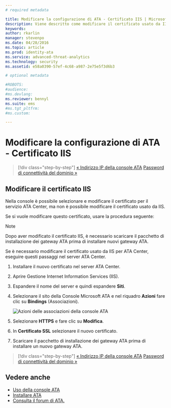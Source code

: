 ```yaml
---
# required metadata

title: Modificare la configurazione di ATA - Certificato IIS | Microsoft Advanced Threat Analytics
description: Viene descritto come modificare il certificato usato da IIS per ATA Center.
keywords:
author: rkarlin
manager: stevenpo
ms.date: 04/28/2016
ms.topic: article
ms.prod: identity-ata
ms.service: advanced-threat-analytics
ms.technology: security
ms.assetid: e58a0390-57ef-4c68-a987-2e75e5f3d6b3

# optional metadata

#ROBOTS:
#audience:
#ms.devlang:
ms.reviewer: bennyl
ms.suite: ems
#ms.tgt_pltfrm:
#ms.custom:

---
```


# Modificare la configurazione di ATA - Certificato IIS

>[!div class="step-by-step"]
[« Indirizzo IP della console ATA](modifying-ata-config-consoleip.md)
[Password di connettività del dominio »](modifying-ata-config-dcpassword.md)

## Modificare il certificato IIS
Nella console è possibile selezionare e modificare il certificato per il servizio ATA Center, ma non è possibile modificare il certificato usato da IIS.

Se si vuole modificare questo certificato, usare la procedura seguente:

> [!NOTE]
> Dopo aver modificato il certificato IIS, è necessario scaricare il pacchetto di installazione dei gateway ATA prima di installare nuovi gateway ATA.

Se è necessario modificare il certificato usato da IIS per ATA Center, eseguire questi passaggi nel server ATA Center.

1.  Installare il nuovo certificato nel server ATA Center.

2.  Aprire Gestione Internet Information Services (IIS).

3.  Espandere il nome del server e quindi espandere **Siti**.

4.  Selezionare il sito della Console Microsoft ATA e nel riquadro **Azioni** fare clic su **Bindings** (Associazioni).

    ![Azioni delle associazioni della console ATA](media/ATA-console-change-IP-bindings.jpg)

5.  Selezionare **HTTPS** e fare clic su **Modifica**.

6.  In **Certificato SSL** selezionare il nuovo certificato.

7.  Scaricare il pacchetto di installazione dei gateway ATA prima di installare un nuovo gateway ATA.

>[!div class="step-by-step"]
[« Indirizzo IP della console ATA](modifying-ata-config-consoleip.md)
[Password di connettività del dominio »](modifying-ata-config-dcpassword.md)

## Vedere anche
- [Uso della console ATA](working-with-ata-console.md)
- [Installare ATA](install-ata.md)
- [Consulta il forum di ATA.](https://social.technet.microsoft.com/Forums/security/en-US/home?forum=mata)


<!--HONumber=May16_HO1-->


